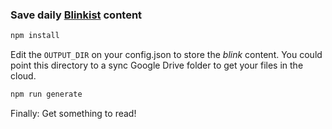 ### Save daily [Blinkist](https://app.blinkist.com/en/daily/) content

```bash
npm install
```

Edit the `OUTPUT_DIR` on your config.json to store the _blink_ content. You could point this directory to a sync Google Drive folder to get your files in the cloud.

```bash
npm run generate
```

Finally: Get something to read!

